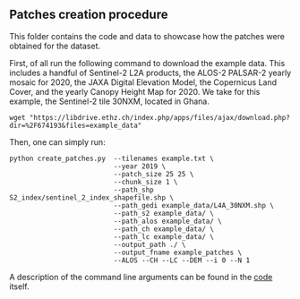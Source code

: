 ## Patches creation procedure

This folder contains the code and data to showcase how the patches were obtained for the dataset. 

First, of all run the following command to download the example data. This includes a handful of Sentinel-2 L2A products, the ALOS-2 PALSAR-2 yearly mosaic for 2020, the JAXA Digital Elevation Model, the Copernicus Land Cover, and the yearly Canopy Height Map for 2020. We take for this example, the Sentinel-2 tile 30NXM, located in Ghana.
```
wget "https://libdrive.ethz.ch/index.php/apps/files/ajax/download.php?dir=%2F674193&files=example_data"
```


Then, one can simply run:
```
python create_patches.py  --tilenames example.txt \
                          --year 2019 \
                          --patch_size 25 25 \
                          --chunk_size 1 \
                          --path_shp S2_index/sentinel_2_index_shapefile.shp \
                          --path_gedi example_data/L4A_30NXM.shp \
                          --path_s2 example_data/ \
                          --path_alos example_data/ \
                          --path_ch example_data/ \
                          --path_lc example_data/ \
                          --output_path ./ \
                          --output_fname example_patches \
                          --ALOS --CH --LC --DEM --i 0 --N 1
```

A description of the command line arguments can be found in the [code](https://github.com/ghjuliasialelli/AGBD/blob/main/Data/create_patches.py) itself.
